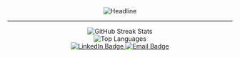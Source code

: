 

<div align="center">
  <img src="https://readme-typing-svg.herokuapp.com?color=%236FDA44&size=32&center=true&vCenter=true&width=600&height=50&lines=IT+Student;Web+Developer;Problem+Solver;Open-Source+Enthusiast" alt="Headline" />
</div>



---


<div align="center">
  <img src="https://github-readme-streak-stats.herokuapp.com/?user=your-github-username&theme=dark&background=000000" alt="GitHub Streak Stats"/>
</div>

<div align="center">
  <img src="https://github-readme-stats.vercel.app/api/top-langs/?username=your-github-username&layout=compact&theme=vision-friendly-dark" alt="Top Languages"/>
</div>


<div align="center">
  <a href="https://www.linkedin.com/in/abdelbari-ben-kamel/">
    <img src="https://img.shields.io/badge/LinkedIn-blue?style=for-the-badge&logo=linkedin&logoColor=white" alt="LinkedIn Badge"/>
  </a>
  <a href="mailto:abdelbariguenichi@gmail.com">
    <img src="https://img.shields.io/badge/Email-red?style=for-the-badge&logo=gmail&logoColor=white" alt="Email Badge"/>
  </a>
</div>

